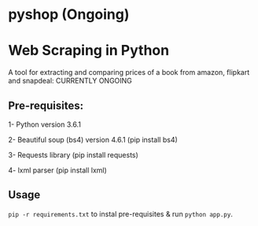 # pyshop (Ongoing)
# Web Scraping in Python 
A tool for extracting and comparing prices of a book from amazon, flipkart and snapdeal: CURRENTLY ONGOING


## Pre-requisites: 
1- Python version 3.6.1

2- Beautiful soup (bs4) version 4.6.1 (pip install bs4)

3- Requests library (pip install requests)

4- lxml parser (pip install lxml)

## Usage

`pip -r requirements.txt` to instal pre-requisites & run `python app.py`.